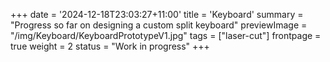 +++
date = '2024-12-18T23:03:27+11:00'
title = 'Keyboard'
summary = "Progress so far on designing a custom split keyboard"
previewImage = "/img/Keyboard/KeyboardPrototypeV1.jpg"
tags = ["laser-cut"]
frontpage = true
weight = 2
status = "Work in progress"
+++

